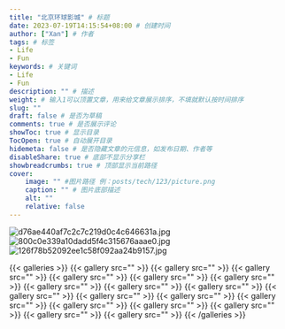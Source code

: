 ```yaml
---
title: "北京环球影城" # 标题
date: 2023-07-19T14:15:54+08:00 # 创建时间
author: ["Xan"] # 作者
tags: # 标签
- Life 
- Fun 
keywords: # 关键词
- Life 
- Fun 
description: "" # 描述
weight: # 输入1可以顶置文章，用来给文章展示排序，不填就默认按时间排序
slug: ""
draft: false # 是否为草稿
comments: true # 是否展示评论
showToc: true # 显示目录
TocOpen: true # 自动展开目录
hidemeta: false # 是否隐藏文章的元信息，如发布日期、作者等
disableShare: true # 底部不显示分享栏
showbreadcrumbs: true # 顶部显示当前路径
cover:
    image: "" #图片路径 例：posts/tech/123/picture.png
    caption: "" # 图片底部描述
    alt: ""
    relative: false
---
```


![d76ae440af7c2c7c219d0c4c646631a.jpg](https://bu.dusays.com/2023/07/19/64b780506fa75.jpg)
![800c0e339a10dadd5f4c315676aaae0.jpg](https://bu.dusays.com/2023/07/19/64b780576b44e.jpg)
![126f78b52092ee1c58f092aa24b9157.jpg](https://bu.dusays.com/2023/07/19/64b7805a0cbc2.jpg)









{{< galleries >}}
{{< gallery src="" >}}
{{< gallery src="" >}}
{{< gallery src="" >}}
{{< gallery src="" >}}
{{< gallery src="" >}}
{{< gallery src="" >}}
{{< gallery src="" >}}
{{< gallery src="" >}}
{{< gallery src="" >}}
{{< gallery src="" >}}
{{< gallery src="" >}}
{{< gallery src="" >}}
{{< gallery src="" >}}
{{< gallery src="" >}}
{{< gallery src="" >}}
{{< gallery src="" >}}
{{< gallery src="" >}}
{{< gallery src="" >}}
{{< /galleries >}}
